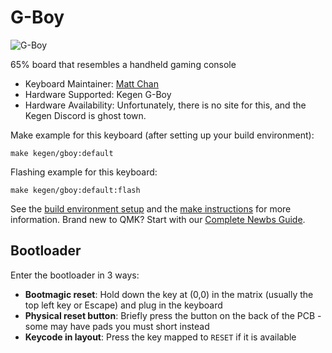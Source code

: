 # G-Boy

![G-Boy](https://i.imgur.com/APwppRw.png)

65% board that resembles a handheld gaming console

* Keyboard Maintainer: [Matt Chan](https://github.com/mattchan)
* Hardware Supported: Kegen G-Boy
* Hardware Availability: Unfortunately, there is no site for this, and the Kegen Discord is ghost town.

Make example for this keyboard (after setting up your build environment):

    make kegen/gboy:default

Flashing example for this keyboard:

    make kegen/gboy:default:flash


See the [build environment setup](https://docs.qmk.fm/#/getting_started_build_tools) and the [make instructions](https://docs.qmk.fm/#/getting_started_make_guide) for more information. Brand new to QMK? Start with our [Complete Newbs Guide](https://docs.qmk.fm/#/newbs).

## Bootloader

Enter the bootloader in 3 ways:

* **Bootmagic reset**: Hold down the key at (0,0) in the matrix (usually the top left key or Escape) and plug in the keyboard
* **Physical reset button**: Briefly press the button on the back of the PCB - some may have pads you must short instead
* **Keycode in layout**: Press the key mapped to `RESET` if it is available
